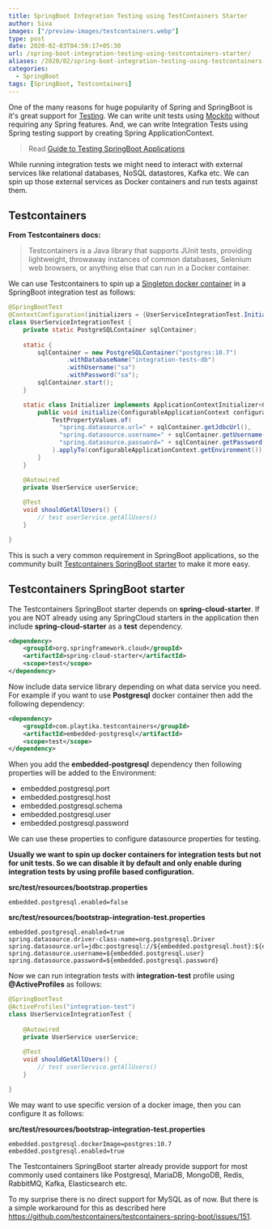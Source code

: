 ```yaml
---
title: SpringBoot Integration Testing using TestContainers Starter
author: Siva
images: ["/preview-images/testcontainers.webp"]
type: post
date: 2020-02-03T04:59:17+05:30
url: /spring-boot-integration-testing-using-testcontainers-starter/
aliases: /2020/02/spring-boot-integration-testing-using-testcontainers-starter/
categories:
  - SpringBoot
tags: [SpringBoot, Testcontainers]
---
```


One of the many reasons for huge popularity of Spring and SpringBoot is 
it's great support for [Testing](https://docs.spring.io/spring-boot/docs/current/reference/htmlsingle/#boot-features-testing).
We can write unit tests using [Mockito](https://site.mockito.org/) without requiring any Spring features. 
And, we can write Integration Tests using Spring testing support by creating Spring ApplicationContext. 

> Read [Guide to Testing SpringBoot Applications](https://sivalabs.in/2019/10/spring-boot-testing/)
    
While running integration tests we might need to interact with external services like relational databases, NoSQL datastores, Kafka etc. 
We can spin up those external services as Docker containers and run tests against them.

## Testcontainers

**From Testcontainers docs:**

> Testcontainers is a Java library that supports JUnit tests, providing lightweight, throwaway instances of common databases, Selenium web browsers, or anything else that can run in a Docker container.

We can use Testcontainers to spin up a [Singleton docker container](https://www.testcontainers.org/test_framework_integration/manual_lifecycle_control/#singleton-containers) 
in a SpringBoot integration test as follows:

```java
@SpringBootTest
@ContextConfiguration(initializers = {UserServiceIntegrationTest.Initializer.class})
class UserServiceIntegrationTest {
    private static PostgreSQLContainer sqlContainer;
    
    static {
        sqlContainer = new PostgreSQLContainer("postgres:10.7")
                .withDatabaseName("integration-tests-db")
                .withUsername("sa")
                .withPassword("sa");
        sqlContainer.start();
    }

    static class Initializer implements ApplicationContextInitializer<ConfigurableApplicationContext> {
        public void initialize(ConfigurableApplicationContext configurableApplicationContext) {
            TestPropertyValues.of(
              "spring.datasource.url=" + sqlContainer.getJdbcUrl(),
              "spring.datasource.username=" + sqlContainer.getUsername(),
              "spring.datasource.password=" + sqlContainer.getPassword()
            ).applyTo(configurableApplicationContext.getEnvironment());
        }
    }

    @Autowired
    private UserService userService;
    
    @Test
    void shouldGetAllUsers() {
        // test userService.getAllUsers()
    }   

}
```

This is such a very common requirement in SpringBoot applications, so the community built 
[Testcontainers SpringBoot starter](https://github.com/testcontainers/testcontainers-spring-boot) to make it more easy.

## Testcontainers SpringBoot starter
The Testcontainers SpringBoot starter depends on **spring-cloud-starter**. 
If you are NOT already using any SpringCloud starters in the application then include **spring-cloud-starter** as a **test** dependency.

```xml
<dependency>
    <groupId>org.springframework.cloud</groupId>
    <artifactId>spring-cloud-starter</artifactId>
    <scope>test</scope>
</dependency>
```

Now include data service library depending on what data service you need.
For example if you want to use **Postgresql** docker container then add the following dependency:

```xml
<dependency>
    <groupId>com.playtika.testcontainers</groupId>
    <artifactId>embedded-postgresql</artifactId>
    <scope>test</scope>
</dependency>
```
When you add the **embedded-postgresql** dependency then following properties will be added to the Environment:

* embedded.postgresql.port
* embedded.postgresql.host
* embedded.postgresql.schema
* embedded.postgresql.user
* embedded.postgresql.password

We can use these properties to configure datasource properties for testing.

**Usually we want to spin up docker containers for integration tests but not for unit tests.
So we can disable it by default and only enable during integration tests by using profile based configuration.**

**src/test/resources/bootstrap.properties**

```properties
embedded.postgresql.enabled=false
```

**src/test/resources/bootstrap-integration-test.properties**

```properties
embedded.postgresql.enabled=true
spring.datasource.driver-class-name=org.postgresql.Driver
spring.datasource.url=jdbc:postgresql://${embedded.postgresql.host}:${embedded.postgresql.port}/${embedded.postgresql.schema}
spring.datasource.username=${embedded.postgresql.user}
spring.datasource.password=${embedded.postgresql.password}
```

Now we can run integration tests with **integration-test** profile using **@ActiveProfiles** as follows:

```java
@SpringBootTest
@ActiveProfiles("integration-test")
class UserServiceIntegrationTest {
    
    @Autowired
    private UserService userService;
    
    @Test
    void shouldGetAllUsers() {
        // test userService.getAllUsers()
    }   

}
```

We may want to use specific version of a docker image, then you can configure it as follows:

**src/test/resources/bootstrap-integration-test.properties**

```properties
embedded.postgresql.dockerImage=postgres:10.7
embedded.postgresql.enabled=true
```

The Testcontainers SpringBoot starter already provide support for most commonly used containers like 
Postgresql, MariaDB, MongoDB, Redis, RabbitMQ, Kafka, Elasticsearch etc.

To my surprise there is no direct support for MySQL as of now. But there is a simple workaround 
for this as described here https://github.com/testcontainers/testcontainers-spring-boot/issues/151.
